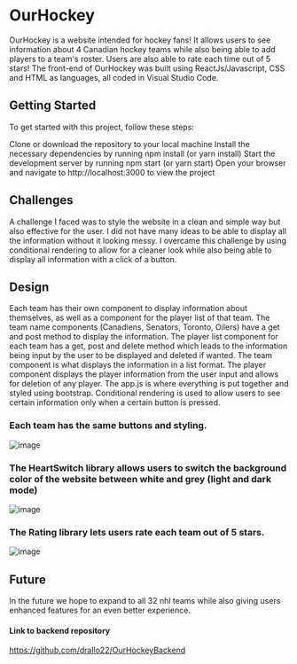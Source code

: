 <h1>OurHockey</h1>

OurHockey is a website intended for hockey fans! It allows users to see information about 4 Canadian hockey teams while also being able to add players to a team's roster. Users are also able to rate each time out of 5 stars!
The front-end of OurHockey was built using ReactJs/Javascript, CSS and HTML as languages, all coded in Visual Studio Code.

<h2>Getting Started</h2>
To get started with this project, follow these steps:

Clone or download the repository to your local machine
Install the necessary dependencies by running npm install (or yarn install)
Start the development server by running npm start (or yarn start)
Open your browser and navigate to http://localhost:3000 to view the project

<h2>Challenges</h2>

A challenge I faced was to style the website in a clean and simple way but also effective for the user. I did not have many ideas to be able to display all the information without it looking messy. I overcame this challenge by using conditional rendering to allow for a cleaner look while also being able to display all information with a click of a button.

<h2>Design</h2>

Each team has their own component to display information about themselves, as well as a component for the player list of that team. The team name components (Canadiens, Senators, Toronto, Oilers) have a get and post method to display the information. The player list component for each team has a get, post and delete method which leads to the information being input by the user to be displayed and deleted if wanted. The team component is what displays the information in a list format. The player component displays the player information from the user input and allows for deletion of any player. 
The app.js is where everything is put together and styled using bootstrap. Conditional rendering is used to allow users to see certain information only when a certain button is pressed. 
<br/>

<h3>Each team has the same buttons and styling.</h3>

![image](https://user-images.githubusercontent.com/43860617/209410572-a544ebee-bb22-4739-8f31-03edf2f7f4e6.png)


<h3>The HeartSwitch library allows users to switch the background color of the website between white and grey (light and dark mode)</h3>

![image](https://user-images.githubusercontent.com/43860617/209410352-45e9b83b-721d-442c-9b23-18066135d59e.png)


<h3>The Rating library lets users rate each team out of 5 stars.</h3>

![image](https://user-images.githubusercontent.com/43860617/209410147-2b93d7ea-c528-416e-af75-8642cbee2b54.png)

<h2>Future</h2>

In the future we hope to expand to all 32 nhl teams while also giving users enhanced features for an even better experience. 

<h4>Link to backend repository</h4>

https://github.com/drallo22/OurHockeyBackend
